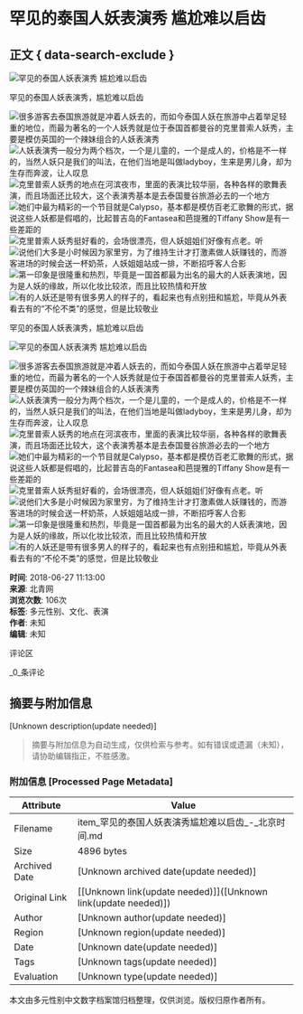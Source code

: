 # 罕见的泰国人妖表演秀 尴尬难以启齿

## 正文 { data-search-exclude }


![罕见的泰国人妖表演秀 尴尬难以启齿](https://p4.ssl.cdn.btime.com/t01d5c8adda18ebb8c0.jpg?size=418x590)

罕见的泰国人妖表演秀，尴尬难以启齿

![很多游客去泰国旅游就是冲着人妖去的，而如今泰国人妖在旅游中占着举足轻重的地位，而最为著名的一个人妖秀就是位于泰国首都曼谷的克里普索人妖秀，主要是模仿英国的一个辣妹组合的人妖表演秀](https://p3.ssl.cdn.btime.com/t0177975e919ea9af8b.jpg?size=403x254) 
![人妖表演秀一般分为两个档次，一个是儿童的，一个是成人的，价格是不一样的，当然人妖只是我们的叫法，在他们当地是叫做ladyboy，生来是男儿身，却为生存而奔波，让人叹息](https://p1.ssl.cdn.btime.com/t01b6b9478cfb629c71.jpg?size=422x270) 
![克里普索人妖秀的地点在河滨夜市，里面的表演比较华丽，各种各样的歌舞表演，而且场面还比较大，这个表演秀基本是去泰国曼谷旅游必去的一个地方](https://p2.ssl.cdn.btime.com/t01a70e34a6bc59850f.jpg?size=428x272) 
![她们中最为精彩的一个节目就是Calypso，基本都是模仿百老汇歌舞的形式，据说这些人妖都是假唱的，比起普吉岛的Fantasea和芭提雅的Tiffany Show是有一些差距的](https://p4.ssl.cdn.btime.com/t01d5c8adda18ebb8c0.jpg?size=418x590) 
![克里普索人妖秀挺好看的，会场很漂亮，但人妖姐姐们好像有点老。听](https://p0.ssl.cdn.btime.com/t01a79f7f04bc453ddc.jpg?size=405x599) 
![说他们大多是小时候因为家里穷，为了维持生计才打激素做人妖赚钱的，而游客进场的时候会送一杯奶茶，人妖姐姐站成一排，不断招呼客人合影](https://p3.ssl.cdn.btime.com/t012eeaaa32faf1ed56.jpg?size=411x612) 
![第一印象是很隆重和热烈，毕竟是一国首都最为出名的最大的人妖表演地，因为是人妖的缘故，所以化妆比较浓，而且比较热情和开放](https://p3.ssl.cdn.btime.com/t01829df67b3263f5aa.jpg?size=430x611) 
![有的人妖还是带有很多男人的样子的，看起来也有点别扭和尴尬，毕竟从外表看去有的“不伦不类”的感觉，但是比较敬业](https://p4.ssl.cdn.btime.com/t012f024326680d63e1.jpg?size=427x581)

罕见的泰国人妖表演秀，尴尬难以启齿

![罕见的泰国人妖表演秀 尴尬难以启齿](https://p4.ssl.cdn.btime.com/t01d5c8adda18ebb8c0.jpg?size=418x590)

![很多游客去泰国旅游就是冲着人妖去的，而如今泰国人妖在旅游中占着举足轻重的地位，而最为著名的一个人妖秀就是位于泰国首都曼谷的克里普索人妖秀，主要是模仿英国的一个辣妹组合的人妖表演秀](https://p3.ssl.cdn.btime.com/t0177975e919ea9af8b.jpg?size=403x254) 
![人妖表演秀一般分为两个档次，一个是儿童的，一个是成人的，价格是不一样的，当然人妖只是我们的叫法，在他们当地是叫做ladyboy，生来是男儿身，却为生存而奔波，让人叹息](https://p1.ssl.cdn.btime.com/t01b6b9478cfb629c71.jpg?size=422x270) 
![克里普索人妖秀的地点在河滨夜市，里面的表演比较华丽，各种各样的歌舞表演，而且场面还比较大，这个表演秀基本是去泰国曼谷旅游必去的一个地方](https://p2.ssl.cdn.btime.com/t01a70e34a6bc59850f.jpg?size=428x272) 
![她们中最为精彩的一个节目就是Calypso，基本都是模仿百老汇歌舞的形式，据说这些人妖都是假唱的，比起普吉岛的Fantasea和芭提雅的Tiffany Show是有一些差距的](https://p4.ssl.cdn.btime.com/t01d5c8adda18ebb8c0.jpg?size=418x590) 
![克里普索人妖秀挺好看的，会场很漂亮，但人妖姐姐们好像有点老。听](https://p0.ssl.cdn.btime.com/t01a79f7f04bc453ddc.jpg?size=405x599) 
![说他们大多是小时候因为家里穷，为了维持生计才打激素做人妖赚钱的，而游客进场的时候会送一杯奶茶，人妖姐姐站成一排，不断招呼客人合影](https://p3.ssl.cdn.btime.com/t012eeaaa32faf1ed56.jpg?size=411x612) 
![第一印象是很隆重和热烈，毕竟是一国首都最为出名的最大的人妖表演地，因为是人妖的缘故，所以化妆比较浓，而且比较热情和开放](https://p3.ssl.cdn.btime.com/t01829df67b3263f5aa.jpg?size=430x611) 
![有的人妖还是带有很多男人的样子的，看起来也有点别扭和尴尬，毕竟从外表看去有的“不伦不类”的感觉，但是比较敬业](https://p4.ssl.cdn.btime.com/t012f024326680d63e1.jpg?size=427x581)

**时间**: 2018-06-27 11:13:00  
**来源**: 北青网  
**浏览次数**: 106次  
**标签**: 多元性别、文化、表演  
**作者**: 未知  
**编辑**: 未知  

评论区

_0_条评论
<!-- tcd_original_link https://item.btime.com/31j1qohg8dl86e8rad59lmjl78o -->


## 摘要与附加信息

<!-- tcd_abstract -->
[Unknown description(update needed)]
<!-- tcd_abstract_end -->

> 摘要与附加信息为自动生成，仅供检索与参考。如有错误或遗漏（未知），请协助编辑指正，不胜感激。

### 附加信息 [Processed Page Metadata]

| Attribute       | Value                                  |
|-----------------|----------------------------------------|
| Filename        | item_罕见的泰国人妖表演秀尴尬难以启齿_-_北京时间.md                             |
| Size            | 4896 bytes                           |
| Archived Date   | [Unknown archived date(update needed)]                             |
| Original Link   | [[Unknown link(update needed)]]([Unknown link(update needed)])                       |
| Author          | [Unknown author(update needed)]                               |
| Region          | [Unknown region(update needed)]                               |
| Date            | [Unknown date(update needed)]                                 |
| Tags            | [Unknown tags(update needed)]                                 |
| Evaluation            | [Unknown type(update needed)]                                 |
<!-- tcd_table_end -->

本文由多元性别中文数字档案馆归档整理，仅供浏览。版权归原作者所有。
